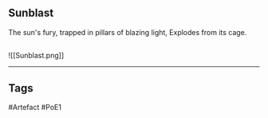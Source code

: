 ## Sunblast
The sun's fury, trapped
in pillars of blazing light,
Explodes from its cage.
##
![[Sunblast.png]]

---
## Tags
#Artefact
#PoE1